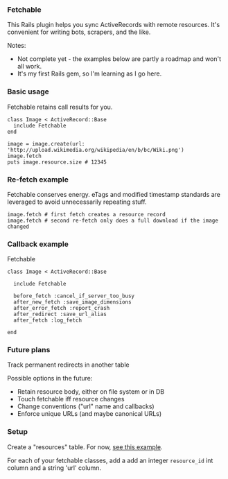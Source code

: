 ### Fetchable

This Rails plugin helps you sync ActiveRecords with remote resources. It's
convenient for writing bots, scrapers, and the like.

Notes:

* Not complete yet - the examples below are partly a roadmap and won't all
  work.
* It's my first Rails gem, so I'm learning as I go here.

### Basic usage

Fetchable retains call results for you.

    class Image < ActiveRecord::Base
      include Fetchable
    end

    image = image.create(url: 'http://upload.wikimedia.org/wikipedia/en/b/bc/Wiki.png')
    image.fetch
    puts image.resource.size # 12345

### Re-fetch example

Fetchable conserves energy. eTags and modified timestamp standards are
leveraged to avoid unnecessarily repeating stuff.

    image.fetch # first fetch creates a resource record
    image.fetch # second re-fetch only does a full download if the image changed

### Callback example

Fetchable 

    class Image < ActiveRecord::Base

      include Fetchable

      before_fetch :cancel_if_server_too_busy
      after_new_fetch :save_image_dimensions
      after_error_fetch :report_crash
      after_redirect :save_url_alias
      after_fetch :log_fetch

    end

### Future plans

Track permanent redirects in another table

Possible options in the future:
* Retain resource body, either on file system or in DB
* Touch fetchable iff resource changes
* Change conventions ("url" name and callbacks)
* Enforce unique URLs (and maybe canonical URLs)

### Setup

Create a "resources" table. For now, [see this
example](https://github.com/playerfm/fetchable/blob/master/test/dummy/db/migrate/01_create_resources.rb).

For each of your fetchable classes, add a add an integer `resource_id` int
column and a string 'url' column.
